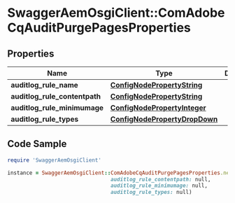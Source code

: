 # SwaggerAemOsgiClient::ComAdobeCqAuditPurgePagesProperties

## Properties

Name | Type | Description | Notes
------------ | ------------- | ------------- | -------------
**auditlog_rule_name** | [**ConfigNodePropertyString**](ConfigNodePropertyString.md) |  | [optional] 
**auditlog_rule_contentpath** | [**ConfigNodePropertyString**](ConfigNodePropertyString.md) |  | [optional] 
**auditlog_rule_minimumage** | [**ConfigNodePropertyInteger**](ConfigNodePropertyInteger.md) |  | [optional] 
**auditlog_rule_types** | [**ConfigNodePropertyDropDown**](ConfigNodePropertyDropDown.md) |  | [optional] 

## Code Sample

```ruby
require 'SwaggerAemOsgiClient'

instance = SwaggerAemOsgiClient::ComAdobeCqAuditPurgePagesProperties.new(auditlog_rule_name: null,
                                 auditlog_rule_contentpath: null,
                                 auditlog_rule_minimumage: null,
                                 auditlog_rule_types: null)
```



